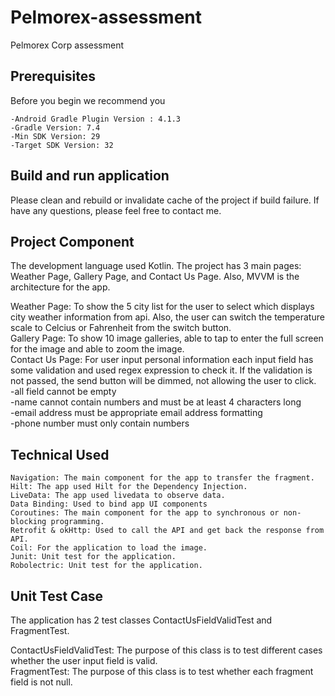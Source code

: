 # Pelmorex-assessment
Pelmorex Corp assessment

## Prerequisites
Before you begin we recommend you

    -Android Gradle Plugin Version : 4.1.3
    -Gradle Version: 7.4
    -Min SDK Version: 29
    -Target SDK Version: 32

## Build and run application
Please clean and rebuild or invalidate cache of the project if build failure. If have any questions, please feel free to contact me.    

## Project Component

The development language used Kotlin. The project has 3 main pages: Weather Page, Gallery Page, and Contact Us Page. Also, MVVM is the architecture for the app.  

Weather Page: To show the 5 city list for the user to select which displays city weather information from api. Also, the user can switch the temperature scale to Celcius or Fahrenheit from the switch button.  
Gallery Page: To show 10 image galleries, able to tap to enter the full screen for the image and able to zoom the image.  
Contact Us Page: For user input personal information each input field has some validation and used regex expression to check it. If the validation is not passed, the send button will be dimmed, not allowing the user to click.  
    -all field cannot be empty  
    -name cannot contain numbers and must be at least 4 characters long  
    -email address must be appropriate email address formatting  
    -phone number must only contain numbers  

## Technical Used

    Navigation: The main component for the app to transfer the fragment.  
    Hilt: The app used Hilt for the Dependency Injection.  
    LiveData: The app used livedata to observe data.  
    Data Binding: Used to bind app UI components  
    Coroutines: The main component for the app to synchronous or non-blocking programming.  
    Retrofit & okHttp: Used to call the API and get back the response from API.  
    Coil: For the application to load the image.   
    Junit: Unit test for the application.  
    Robolectric: Unit test for the application.  

## Unit Test Case

The application has 2 test classes ContactUsFieldValidTest and FragmentTest.  

ContactUsFieldValidTest:  The purpose of this class is to test different cases whether the user input field is valid.  
FragmentTest:  The purpose of this class is to test whether each fragment field is not null.   
